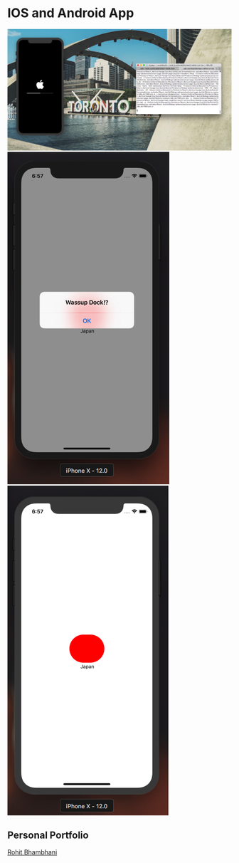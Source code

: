 # IOS and Android App 
![Image](image.png)
![ScreenShot](screenShot1.png)
![ScreenShot](screenShot2.png)


Personal Portfolio
-------------------

[Rohit Bhambhani](http://rohito.com)

